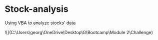 # Stock-analysis
Using VBA to analyze stocks' data

![](C:\Users\georg\OneDrive\Desktop\G\Bootcamp\Module 2\Challenge)
